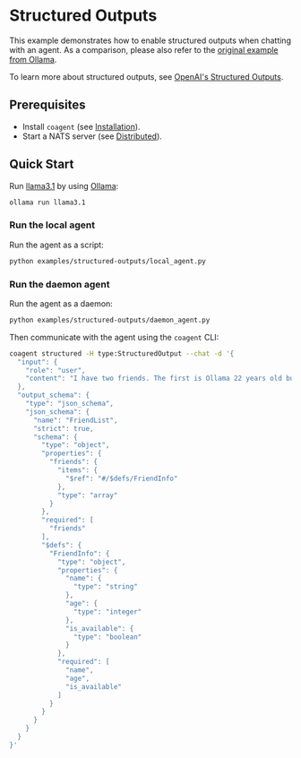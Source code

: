 # Structured Outputs

This example demonstrates how to enable structured outputs when chatting with an agent. As a comparison, please also refer to the [original example from Ollama][1].

To learn more about structured outputs, see [OpenAI's Structured Outputs][2].


## Prerequisites

- Install `coagent` (see [Installation](../../README.md#installation)).
- Start a NATS server (see [Distributed](../../README.md#distributed)).


## Quick Start

Run [llama3.1][3] by using [Ollama][4]:

```bash
ollama run llama3.1
```

### Run the local agent

Run the agent as a script:

```bash
python examples/structured-outputs/local_agent.py
```

### Run the daemon agent

Run the agent as a daemon:

```bash
python examples/structured-outputs/daemon_agent.py
```

Then communicate with the agent using the `coagent` CLI:

```bash
coagent structured -H type:StructuredOutput --chat -d '{
  "input": {
    "role": "user",
    "content": "I have two friends. The first is Ollama 22 years old busy saving the world, and the second is Alonso 23 years old and wants to hang out. Return a list of friends in JSON format"
  },
  "output_schema": {
    "type": "json_schema",
    "json_schema": {
      "name": "FriendList",
      "strict": true,
      "schema": {
        "type": "object",
        "properties": {
          "friends": {
            "items": {
              "$ref": "#/$defs/FriendInfo"
            },
            "type": "array"
          }
        },
        "required": [
          "friends"
        ],
        "$defs": {
          "FriendInfo": {
            "type": "object",
            "properties": {
              "name": {
                "type": "string"
              },
              "age": {
                "type": "integer"
              },
              "is_available": {
                "type": "boolean"
              }
            },
            "required": [
              "name",
              "age",
              "is_available"
            ]
          }
        }
      }
    }
  }
}'
```

[1]: https://github.com/ollama/ollama/blob/main/docs/openai.md#structured-outputs
[2]: https://platform.openai.com/docs/guides/structured-outputs
[3]: https://ollama.com/library/llama3.1
[4]: https://github.com/ollama/ollama
